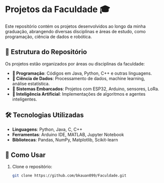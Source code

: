 # Projetos da Faculdade 🎓  

Este repositório contém os projetos desenvolvidos ao longo da minha graduação, abrangendo diversas disciplinas e áreas de estudo, como programação, ciência de dados e robótica.  

## 📌 Estrutura do Repositório  

Os projetos estão organizados por áreas ou disciplinas da faculdade:  

- **📂 Programação**: Códigos em Java, Python, C++ e outras linguagens.  
- **📂 Ciência de Dados**: Processamento de dados, machine learning, análise estatística.  
- **📂 Sistemas Embarcados**: Projetos com ESP32, Arduino, sensores, LoRa.  
- **📂 Inteligência Artificial**: Implementações de algoritmos e agentes inteligentes.  

## 🛠️ Tecnologias Utilizadas  

- **Linguagens**: Python, Java, C, C++  
- **Ferramentas**: Arduino IDE, MATLAB, Jupyter Notebook  
- **Bibliotecas**: Pandas, NumPy, Matplotlib, Scikit-learn  

## 📖 Como Usar  

1. Clone o repositório:  
   ```bash
   git clone https://github.com/bkauan099/Faculdade.git